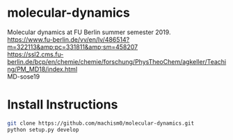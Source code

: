 # molecular-dynamics
Molecular dynamics at FU Berlin summer semester 2019.  
https://www.fu-berlin.de/vv/en/lv/486514?m=322113&amp;pc=331811&amp;sm=458207  
https://ssl2.cms.fu-berlin.de/bcp/en/chemie/chemie/forschung/PhysTheoChem/agkeller/Teaching/PM_MD18/index.html  
MD-sose19

# Install Instructions
```bash
git clone https://github.com/machism0/molecular-dynamics.git
python setup.py develop
```
